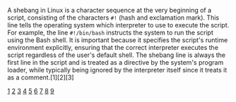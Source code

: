 A shebang in Linux is a character sequence at the very beginning of a script, consisting of the characters `#!` (hash and
exclamation mark). This line tells the operating system which interpreter to use to execute the script. For example, the line
`#!/bin/bash` instructs the system to run the script using the Bash shell. It is important because it specifies the script's
runtime environment explicitly, ensuring that the correct interpreter executes the script regardless of the user's default
shell. The shebang line is always the first line in the script and is treated as a directive by the system's program loader,
while typically being ignored by the interpreter itself since it treats it as a comment.[1][2][3]

[1](https://www.tutorialspoint.com/using-shebang-hash-in-linux-scripts) [2](https://linuxhandbook.com/shebang/)
[3](<https://en.wikipedia.org/wiki/Shebang_(Unix)>) [4](https://www.geeksforgeeks.org/linux-unix/using-shebang-in-linux/)
[5](https://www.reddit.com/r/bash/comments/ugoz97/today_i_understood_the_importance_of_the_shebang/)
[6](https://www.baeldung.com/linux/shebang-types) [7](https://bash.cyberciti.biz/guide/Shebang)
[8](https://stackoverflow.com/questions/10376206/what-is-the-preferred-bash-shebang)
[9](https://www.youtube.com/watch?v=g3VxRdtlMoE)
